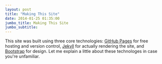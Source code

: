 ```yaml
---
layout: post
title: "Making This Site"
date: 2014-01-25 01:35:00
jumbo_title: Making This Site
jumbo_subtitle:
---
```


This site was built using three core technologies: [GitHub Pages](http://pages.github.com/) for free hosting and version control, [Jekyll](http://jekyllrb.com/) for actually rendering the site, and [Bootstrap](http://getbootstrap.com/) for design. Let me explain a little about these technologes in case you're unfamiliar.